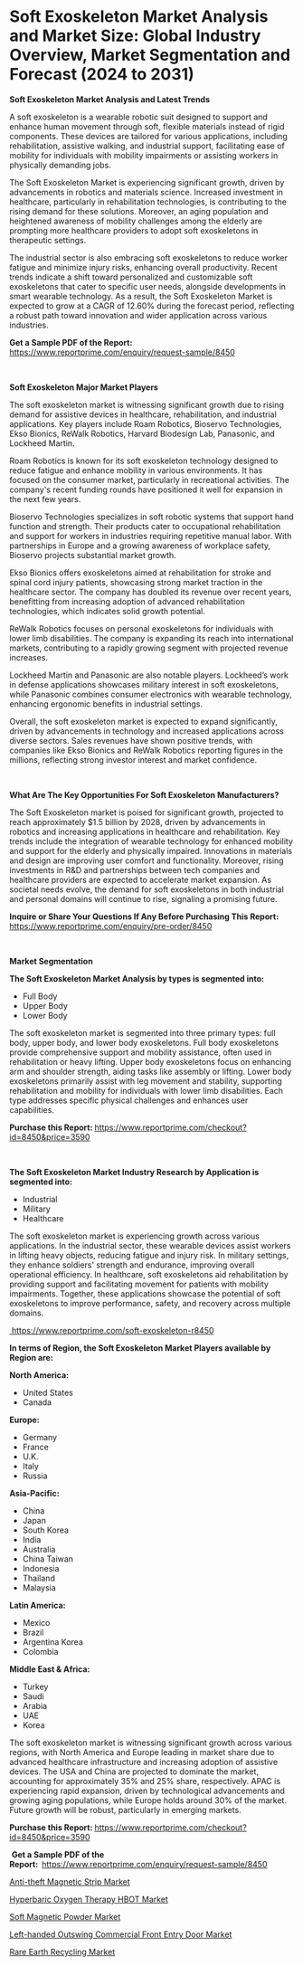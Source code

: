 <p><h1>Soft Exoskeleton Market Analysis and Market Size: Global Industry Overview, Market Segmentation and Forecast (2024 to 2031)</h1></p><p><strong>Soft Exoskeleton Market Analysis and Latest Trends</strong></p>
<p><p>A soft exoskeleton is a wearable robotic suit designed to support and enhance human movement through soft, flexible materials instead of rigid components. These devices are tailored for various applications, including rehabilitation, assistive walking, and industrial support, facilitating ease of mobility for individuals with mobility impairments or assisting workers in physically demanding jobs.</p><p>The Soft Exoskeleton Market is experiencing significant growth, driven by advancements in robotics and materials science. Increased investment in healthcare, particularly in rehabilitation technologies, is contributing to the rising demand for these solutions. Moreover, an aging population and heightened awareness of mobility challenges among the elderly are prompting more healthcare providers to adopt soft exoskeletons in therapeutic settings. </p><p>The industrial sector is also embracing soft exoskeletons to reduce worker fatigue and minimize injury risks, enhancing overall productivity. Recent trends indicate a shift toward personalized and customizable soft exoskeletons that cater to specific user needs, alongside developments in smart wearable technology. As a result, the Soft Exoskeleton Market is expected to grow at a CAGR of 12.60% during the forecast period, reflecting a robust path toward innovation and wider application across various industries.</p></p>
<p><strong>Get a Sample PDF of the Report:&nbsp;</strong> <a href="https://www.reportprime.com/enquiry/request-sample/8450">https://www.reportprime.com/enquiry/request-sample/8450</a></p>
<p>&nbsp;</p>
<p><strong>Soft Exoskeleton Major Market Players</strong></p>
<p><p>The soft exoskeleton market is witnessing significant growth due to rising demand for assistive devices in healthcare, rehabilitation, and industrial applications. Key players include Roam Robotics, Bioservo Technologies, Ekso Bionics, ReWalk Robotics, Harvard Biodesign Lab, Panasonic, and Lockheed Martin.</p><p>Roam Robotics is known for its soft exoskeleton technology designed to reduce fatigue and enhance mobility in various environments. It has focused on the consumer market, particularly in recreational activities. The company's recent funding rounds have positioned it well for expansion in the next few years.</p><p>Bioservo Technologies specializes in soft robotic systems that support hand function and strength. Their products cater to occupational rehabilitation and support for workers in industries requiring repetitive manual labor. With partnerships in Europe and a growing awareness of workplace safety, Bioservo projects substantial market growth.</p><p>Ekso Bionics offers exoskeletons aimed at rehabilitation for stroke and spinal cord injury patients, showcasing strong market traction in the healthcare sector. The company has doubled its revenue over recent years, benefitting from increasing adoption of advanced rehabilitation technologies, which indicates solid growth potential.</p><p>ReWalk Robotics focuses on personal exoskeletons for individuals with lower limb disabilities. The company is expanding its reach into international markets, contributing to a rapidly growing segment with projected revenue increases.</p><p>Lockheed Martin and Panasonic are also notable players. Lockheed’s work in defense applications showcases military interest in soft exoskeletons, while Panasonic combines consumer electronics with wearable technology, enhancing ergonomic benefits in industrial settings.</p><p>Overall, the soft exoskeleton market is expected to expand significantly, driven by advancements in technology and increased applications across diverse sectors. Sales revenues have shown positive trends, with companies like Ekso Bionics and ReWalk Robotics reporting figures in the millions, reflecting strong investor interest and market confidence.</p></p>
<p>&nbsp;</p>
<p><strong>What Are The Key Opportunities For Soft Exoskeleton Manufacturers?</strong></p>
<p><p>The Soft Exoskeleton market is poised for significant growth, projected to reach approximately $1.5 billion by 2028, driven by advancements in robotics and increasing applications in healthcare and rehabilitation. Key trends include the integration of wearable technology for enhanced mobility and support for the elderly and physically impaired. Innovations in materials and design are improving user comfort and functionality. Moreover, rising investments in R&D and partnerships between tech companies and healthcare providers are expected to accelerate market expansion. As societal needs evolve, the demand for soft exoskeletons in both industrial and personal domains will continue to rise, signaling a promising future.</p></p>
<p><strong>Inquire or Share Your Questions If Any Before Purchasing This Report:</strong> <a href="https://www.reportprime.com/enquiry/pre-order/8450">https://www.reportprime.com/enquiry/pre-order/8450</a></p>
<p>&nbsp;</p>
<p><strong>Market Segmentation</strong></p>
<p><strong>The Soft Exoskeleton Market Analysis by types is segmented into:</strong></p>
<p><ul><li>Full Body</li><li>Upper Body</li><li>Lower Body</li></ul></p>
<p><p>The soft exoskeleton market is segmented into three primary types: full body, upper body, and lower body exoskeletons. Full body exoskeletons provide comprehensive support and mobility assistance, often used in rehabilitation or heavy lifting. Upper body exoskeletons focus on enhancing arm and shoulder strength, aiding tasks like assembly or lifting. Lower body exoskeletons primarily assist with leg movement and stability, supporting rehabilitation and mobility for individuals with lower limb disabilities. Each type addresses specific physical challenges and enhances user capabilities.</p></p>
<p><strong>Purchase this Report:&nbsp;</strong><a href="https://www.reportprime.com/checkout?id=8450&price=3590">https://www.reportprime.com/checkout?id=8450&price=3590</a></p>
<p>&nbsp;</p>
<p><strong>The Soft Exoskeleton Market Industry Research by Application is segmented into:</strong></p>
<p><ul><li>Industrial</li><li>Military</li><li>Healthcare</li></ul></p>
<p><p>The soft exoskeleton market is experiencing growth across various applications. In the industrial sector, these wearable devices assist workers in lifting heavy objects, reducing fatigue and injury risk. In military settings, they enhance soldiers' strength and endurance, improving overall operational efficiency. In healthcare, soft exoskeletons aid rehabilitation by providing support and facilitating movement for patients with mobility impairments. Together, these applications showcase the potential of soft exoskeletons to improve performance, safety, and recovery across multiple domains.</p></p>
<p><a href="https://www.reportprime.com/soft-exoskeleton-r8450">&nbsp;https://www.reportprime.com/soft-exoskeleton-r8450</a></p>
<p><strong>In terms of Region, the Soft Exoskeleton Market Players available by Region are:</strong></p>
<p>
    <p> <strong> North America: </strong>
        <ul>
            <li>United States</li>
            <li>Canada</li>
        </ul>
        </p> 
    <p> <strong> Europe: </strong>
        <ul>
            <li>Germany</li>
            <li>France</li>
            <li>U.K.</li>
            <li>Italy</li>
            <li>Russia</li>
        </ul>
        </p> 
    <p> <strong> Asia-Pacific: </strong>
        <ul>
            <li>China</li>
            <li>Japan</li>
            <li>South Korea</li>
            <li>India</li>
            <li>Australia</li>
            <li>China Taiwan</li>
            <li>Indonesia</li>
            <li>Thailand</li>
            <li>Malaysia</li>
        </ul>
        </p> 
    <p> <strong> Latin America: </strong>
        <ul>
            <li>Mexico</li>
            <li>Brazil</li>
            <li>Argentina Korea</li>
            <li>Colombia</li>
        </ul>
        </p> 
    <p> <strong> Middle East & Africa: </strong>
        <ul>
            <li>Turkey</li>
            <li>Saudi</li>
            <li>Arabia</li>
            <li>UAE</li>
            <li>Korea</li>
        </ul>
    </p>
    </p>
<p><p>The soft exoskeleton market is witnessing significant growth across various regions, with North America and Europe leading in market share due to advanced healthcare infrastructure and increasing adoption of assistive devices. The USA and China are projected to dominate the market, accounting for approximately 35% and 25% share, respectively. APAC is experiencing rapid expansion, driven by technological advancements and growing aging populations, while Europe holds around 30% of the market. Future growth will be robust, particularly in emerging markets.</p></p>
<p><strong>Purchase this Report: </strong><a href="https://www.reportprime.com/checkout?id=8450&price=3590">https://www.reportprime.com/checkout?id=8450&price=3590</a></p>
<p>&nbsp;<strong>Get a Sample PDF of the Report:&nbsp;&nbsp;</strong><a href="https://www.reportprime.com/enquiry/request-sample/8450">https://www.reportprime.com/enquiry/request-sample/8450</a></p>
<p><strong></strong></p>
<p><p><a href="https://issuu.com/reportprime-2/docs/anti-theft-magnetic-strip-market-si_9e4a3bf6acd1b1">Anti-theft Magnetic Strip Market</a></p><p><a href="https://github.com/mabutironaldo/Market-Research-Report-List-6/blob/main/hyperbaric-oxygen-therapy-hbot-market.md">Hyperbaric Oxygen Therapy HBOT Market</a></p><p><a href="https://www.linkedin.com/pulse/exploring-soft-magnetic-powder-market-dynamics-revenue-analysis-desqc?trackingId=LM%2BR5gQbQ3Gxk8SivPPU3g%3D%3D">Soft Magnetic Powder Market</a></p><p><a href="https://medium.com/@sagorhossaincs33_80453/the-left-handed-outswing-commercial-front-entry-door-industry-analysis-report-offers-a-50bf9c1ff949">Left-handed Outswing Commercial Front Entry Door Market</a></p><p><a href="https://www.linkedin.com/pulse/rare-earth-recycling-market-size-growth-industry-analysis-segmentation-7x2lc?trackingId=PtCfEi4wSFWmjpzG709tDg%3D%3D">Rare Earth Recycling Market</a></p></p>